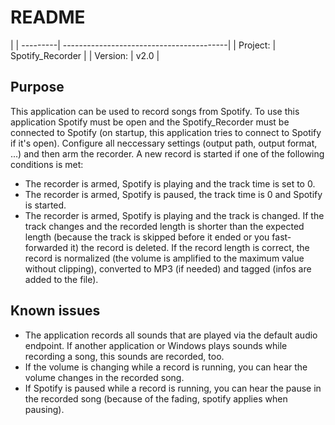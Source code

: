 # README 

|
| ---------| -----------------------------------------|
| Project: | Spotify_Recorder                   |
| Version: | v2.0                                |

## Purpose
This application can be used to record songs from Spotify.
To use this application Spotify must be open and the Spotify_Recorder must be connected to Spotify (on startup, this application tries to connect to Spotify if it's open).
Configure all neccessary settings (output path, output format, ...) and then arm the recorder.
A new record is started if one of the following conditions is met:
- The recorder is armed, Spotify is playing and the track time is set to 0.
- The recorder is armed, Spotify is paused, the track time is 0 and Spotify is started.
- The recorder is armed, Spotify is playing and the track is changed.
If the track changes and the recorded length is shorter than the expected length (because the track is skipped before it ended or you fast-forwarded it) the record is deleted.
If the record length is correct, the record is normalized (the volume is amplified to the maximum value without clipping), converted to MP3 (if needed) and tagged (infos are added to the file).

## Known issues
- The application records all sounds that are played via the default audio endpoint. If another application or Windows plays sounds while recording a song, this sounds are recorded, too.
- If the volume is changing while a record is running, you can hear the volume changes in the recorded song.
- If Spotify is paused while a record is running, you can hear the pause in the recorded song (because of the fading, spotify applies when pausing).